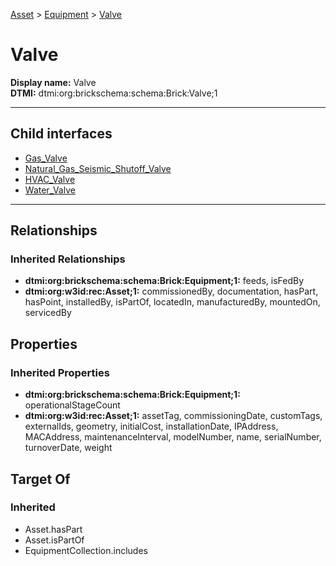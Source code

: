 [Asset](../../Asset.md) > [Equipment](../Equipment.md) > [Valve](#)
# Valve

**Display name:** Valve<br />
**DTMI:** dtmi:org:brickschema:schema:Brick:Valve;1

---


## Child interfaces
* [Gas_Valve](Gas_Valve.md)
* [Natural_Gas_Seismic_Shutoff_Valve](Natural_Gas_Seismic_Shutoff_Valve.md)
* [HVAC_Valve](HVAC_Valve/HVAC_Valve.md)
* [Water_Valve](Water_Valve/Water_Valve.md)

---
## Relationships
### Inherited Relationships
* **dtmi:org:brickschema:schema:Brick:Equipment;1:** feeds, isFedBy
* **dtmi:org:w3id:rec:Asset;1:** commissionedBy, documentation, hasPart, hasPoint, installedBy, isPartOf, locatedIn, manufacturedBy, mountedOn, servicedBy
## Properties
### Inherited Properties
* **dtmi:org:brickschema:schema:Brick:Equipment;1:** operationalStageCount
* **dtmi:org:w3id:rec:Asset;1:** assetTag, commissioningDate, customTags, externalIds, geometry, initialCost, installationDate, IPAddress, MACAddress, maintenanceInterval, modelNumber, name, serialNumber, turnoverDate, weight
## Target Of
### Inherited
* Asset.hasPart
* Asset.isPartOf
* EquipmentCollection.includes
